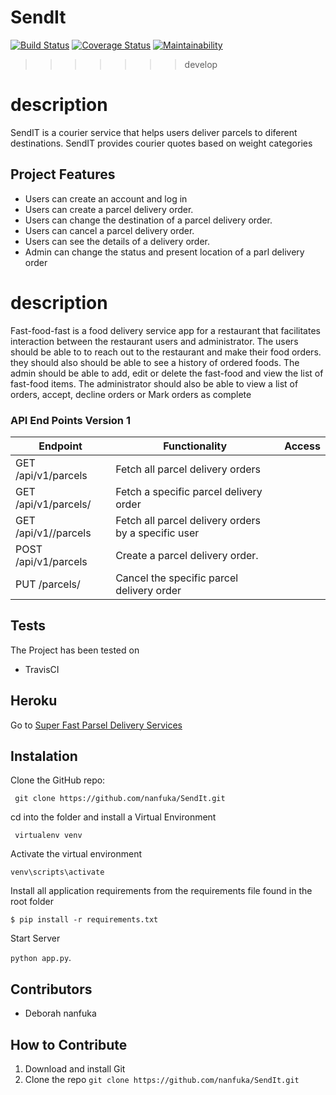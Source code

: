 
# SendIt
[![Build Status](https://www.travis-ci.org/nanfuka/SendIt.svg?branch=develop)](https://www.travis-ci.org/nanfuka/SendIt)
[![Coverage Status](https://coveralls.io/repos/github/nanfuka/SendIt/badge.svg?branch=develop)](https://coveralls.io/github/nanfuka/SendIt?branch=develop)
[![Maintainability](https://api.codeclimate.com/v1/badges/1d54a16ededb4dc8aefe/maintainability)](https://codeclimate.com/github/nanfuka/SendIt/maintainability)
>>>>>>> develop

# description
SendIT is a courier service that helps users deliver parcels to diferent destinations. SendIT provides courier quotes based on weight categories

## Project Features
* Users can create an account and log in
* Users can create a parcel delivery order.
* Users can change the destination of a parcel      delivery order.
* Users can cancel a parcel delivery order.
* Users can see the details of a delivery order.
* Admin can change the status and present           location of a parl delivery order



# description
Fast-food-fast is a food delivery service app for a restaurant that facilitates  interaction between the restaurant users and administrator. The users should be able to  to reach out to the restaurant and make their food orders. they should also should be able to see a history of ordered foods.    The admin should be able to add, edit or delete the fast-food and  view the list of fast-food items. The administrator should also be able to view a list of orders, accept, decline orders or Mark orders as complete

### API End Points Version 1

Endpoint | Functionality| Access
------------ | ------------- | -------------
GET /api/v1/parcels | Fetch all parcel delivery orders 
GET /api/v1/parcels/<parcelId> | Fetch a specific parcel delivery order
GET /api/v1/<userId>/parcels | Fetch all parcel delivery orders by a specific user
POST /api/v1/parcels | Create a parcel delivery order. 
PUT /parcels/<parcelId> | Cancel the specific parcel delivery order

## Tests
The Project has been tested on
* TravisCI

## Heroku 
Go to [Super Fast Parsel Delivery Services](https://sendsit.herokuapp.com/)

## Instalation

Clone the GitHub repo:
 
` git clone https://github.com/nanfuka/SendIt.git`

cd into the folder and install a Virtual Environment

` virtualenv venv`

Activate the virtual environment

`venv\scripts\activate`

Install all application requirements from the requirements file found in the root folder

`$ pip install -r requirements.txt`

Start Server 

`python app.py`.


## Contributors
* Deborah nanfuka

## How to Contribute
1. Download and install Git
2. Clone the repo `git clone https://github.com/nanfuka/SendIt.git`